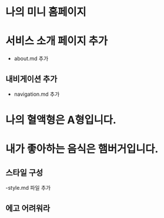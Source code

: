 # 나의 미니 홈페이지

# 서비스 소개 페이지 추가

- about.md 추가

## 내비게이션 추가

- navigation.md 추가

# 나의 혈액형은 A형입니다.

# 내가 좋아하는 음식은 햄버거입니다.

## 스타일 구성

-style.md 파일 추가

## 에고 어려워라

#
